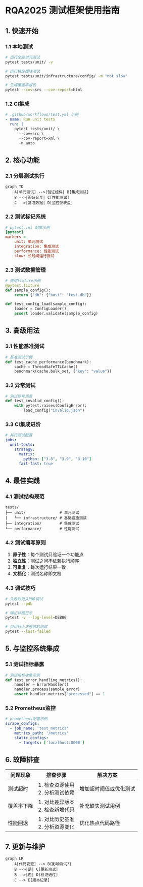 # RQA2025 测试框架使用指南
<!-- 
版本更新记录：
2024-03-28 v1.0.0 - 初始版本
-->

## 1. 快速开始

### 1.1 本地测试
```bash
# 运行全部单元测试
pytest tests/unit/ -v

# 运行特定模块测试
pytest tests/unit/infrastructure/config/ -m "not slow"

# 生成覆盖率报告
pytest --cov=src --cov-report=html
```

### 1.2 CI集成
```yaml
# .github/workflows/test.yml 示例
- name: Run unit tests
  run: |
    pytest tests/unit/ \
      --cov=src \
      --cov-report=xml \
      -n auto
```

## 2. 核心功能

### 2.1 分层测试执行
```mermaid
graph TD
    A[单元测试] -->|验证组件| B[集成测试]
    B -->|验证交互| C[性能测试]
    C -->|基准数据| D[监控仪表盘]
```

### 2.2 测试标记系统
```ini
# pytest.ini 配置示例
[pytest]
markers =
    unit: 单元测试
    integration: 集成测试
    performance: 性能测试
    slow: 长时间运行测试
```

### 2.3 测试数据管理
```python
# 使用fixture示例
@pytest.fixture
def sample_config():
    return {"db": {"host": "test.db"}}

def test_config_load(sample_config):
    loader = ConfigLoader()
    assert loader.validate(sample_config)
```

## 3. 高级用法

### 3.1 性能基准测试
```python
# 基准测试示例
def test_cache_performance(benchmark):
    cache = ThreadSafeTTLCache()
    benchmark(cache.bulk_set, {"key": "value"})
```

### 3.2 异常测试
```python
# 测试异常场景
def test_invalid_config():
    with pytest.raises(ConfigError):
        load_config("invalid.json")
```

### 3.3 CI集成进阶
```yaml
# 并行测试配置
jobs:
  unit-tests:
    strategy:
      matrix:
        python: ["3.8", "3.9", "3.10"]
      fail-fast: true
```

## 4. 最佳实践

### 4.1 测试结构规范
```
tests/
├── unit/               # 单元测试
│   └── infrastructure/ # 基础设施测试
├── integration/        # 集成测试  
└── performance/        # 性能测试
```

### 4.2 测试编写原则
1. **原子性**：每个测试只验证一个功能点
2. **独立性**：测试之间不依赖执行顺序
3. **可重复**：每次运行结果一致
4. **文档化**：测试名称即文档

### 4.3 调试技巧
```bash
# 失败时进入PDB调试
pytest --pdb

# 输出详细日志
pytest -v --log-level=DEBUG

# 只运行上次失败的测试
pytest --last-failed
```

## 5. 与监控系统集成

### 5.1 测试指标暴露
```python
# 测试指标收集示例
def test_error_handling_metrics():
    handler = ErrorHandler()
    handler.process(sample_error)
    assert handler.metrics["processed"] == 1
```

### 5.2 Prometheus监控
```yaml
# prometheus配置示例
scrape_configs:
  - job_name: 'test_metrics'
    metrics_path: '/metrics'
    static_configs:
      - targets: ['localhost:8000']
```

## 6. 故障排查

| 问题现象 | 排查步骤 | 解决方案 |
|---------|----------|----------|
| 测试超时 | 1. 检查资源使用<br>2. 分析测试依赖 | 增加超时阈值或优化测试 |
| 覆盖率下降 | 1. 对比差异版本<br>2. 检查新增代码 | 补充缺失测试用例 |
| 性能回退 | 1. 对比历史基准<br>2. 分析资源变化 | 优化热点代码路径 |

## 7. 更新与维护

```mermaid
graph LR
    A[代码变更] --> B{影响测试?}
    B -->|是| C[更新测试]
    B -->|否| D[验证通过]
    C --> E[版本记录]
```
